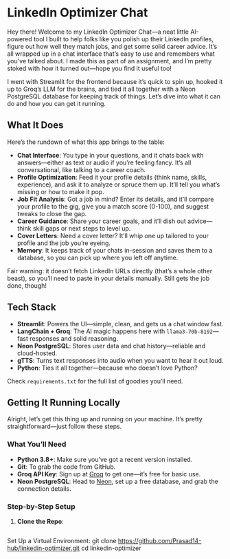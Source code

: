 # LinkedIn Optimizer Chat

Hey there! Welcome to my LinkedIn Optimizer Chat—a neat little AI-powered tool I built to help folks like you polish up their LinkedIn profiles, figure out how well they match jobs, and get some solid career advice. It’s all wrapped up in a chat interface that’s easy to use and remembers what you’ve talked about. I made this as part of an assignment, and I’m pretty stoked with how it turned out—hope you find it useful too!

I went with Streamlit for the frontend because it’s quick to spin up, hooked it up to Groq’s LLM for the brains, and tied it all together with a Neon PostgreSQL database for keeping track of things. Let’s dive into what it can do and how you can get it running.

## What It Does

Here’s the rundown of what this app brings to the table:

- **Chat Interface**: You type in your questions, and it chats back with answers—either as text or audio if you’re feeling fancy. It’s all conversational, like talking to a career coach.
- **Profile Optimization**: Feed it your profile details (think name, skills, experience), and ask it to analyze or spruce them up. It’ll tell you what’s missing or how to make it pop.
- **Job Fit Analysis**: Got a job in mind? Enter its details, and it’ll compare your profile to the gig, give you a match score (0-100), and suggest tweaks to close the gap.
- **Career Guidance**: Share your career goals, and it’ll dish out advice—think skill gaps or next steps to level up.
- **Cover Letters**: Need a cover letter? It’ll whip one up tailored to your profile and the job you’re eyeing.
- **Memory**: It keeps track of your chats in-session and saves them to a database, so you can pick up where you left off anytime.

Fair warning: it doesn’t fetch LinkedIn URLs directly (that’s a whole other beast), so you’ll need to paste in your details manually. Still gets the job done, though!

## Tech Stack

- **Streamlit**: Powers the UI—simple, clean, and gets us a chat window fast.
- **LangChain + Groq**: The AI magic happens here with `llama3-70b-8192`—fast responses and solid reasoning.
- **Neon PostgreSQL**: Stores user data and chat history—reliable and cloud-hosted.
- **gTTS**: Turns text responses into audio when you want to hear it out loud.
- **Python**: Ties it all together—because who doesn’t love Python?

Check `requirements.txt` for the full list of goodies you’ll need.

## Getting It Running Locally

Alright, let’s get this thing up and running on your machine. It’s pretty straightforward—just follow these steps.

### What You’ll Need
- **Python 3.8+**: Make sure you’ve got a recent version installed.
- **Git**: To grab the code from GitHub.
- **Groq API Key**: Sign up at [Groq](https://groq.com) to get one—it’s free for basic use.
- **Neon PostgreSQL**: Head to [Neon](https://neon.tech), set up a free database, and grab the connection details.

### Step-by-Step Setup
1. **Clone the Repo**:
   ```bash
Set Up a Virtual Environment:
   git clone https://github.com/Prasad14-hub/linkedin-optimizer.git
   cd linkedin-optimizer
